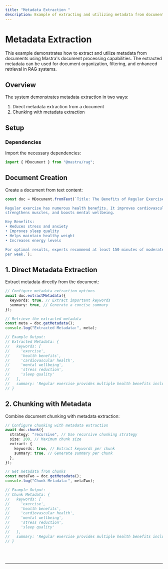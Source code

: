 ```yaml
---
title: "Metadata Extraction "
description: Example of extracting and utilizing metadata from documents in Mastra for enhanced document processing and retrieval.
---
```


# Metadata Extraction

This example demonstrates how to extract and utilize metadata from documents using Mastra's document processing capabilities.
The extracted metadata can be used for document organization, filtering, and enhanced retrieval in RAG systems.

## Overview

The system demonstrates metadata extraction in two ways:

1. Direct metadata extraction from a document
2. Chunking with metadata extraction

## Setup

### Dependencies

Import the necessary dependencies:

```typescript copy showLineNumbers filename="src/index.ts"
import { MDocument } from "@mastra/rag";
```

## Document Creation

Create a document from text content:

```typescript copy showLineNumbers{3} filename="src/index.ts"
const doc = MDocument.fromText(`Title: The Benefits of Regular Exercise

Regular exercise has numerous health benefits. It improves cardiovascular health, 
strengthens muscles, and boosts mental wellbeing.

Key Benefits:
• Reduces stress and anxiety
• Improves sleep quality
• Helps maintain healthy weight
• Increases energy levels

For optimal results, experts recommend at least 150 minutes of moderate exercise 
per week.`);
```

## 1. Direct Metadata Extraction

Extract metadata directly from the document:

```typescript copy showLineNumbers{17} filename="src/index.ts"
// Configure metadata extraction options
await doc.extractMetadata({
  keywords: true, // Extract important keywords
  summary: true, // Generate a concise summary
});

// Retrieve the extracted metadata
const meta = doc.getMetadata();
console.log("Extracted Metadata:", meta);

// Example Output:
// Extracted Metadata: {
//   keywords: [
//     'exercise',
//     'health benefits',
//     'cardiovascular health',
//     'mental wellbeing',
//     'stress reduction',
//     'sleep quality'
//   ],
//   summary: 'Regular exercise provides multiple health benefits including improved cardiovascular health, muscle strength, and mental wellbeing. Key benefits include stress reduction, better sleep, weight management, and increased energy. Recommended exercise duration is 150 minutes per week.'
// }
```

## 2. Chunking with Metadata

Combine document chunking with metadata extraction:

```typescript copy showLineNumbers{40} filename="src/index.ts"
// Configure chunking with metadata extraction
await doc.chunk({
  strategy: "recursive", // Use recursive chunking strategy
  size: 200, // Maximum chunk size
  extract: {
    keywords: true, // Extract keywords per chunk
    summary: true, // Generate summary per chunk
  },
});

// Get metadata from chunks
const metaTwo = doc.getMetadata();
console.log("Chunk Metadata:", metaTwo);

// Example Output:
// Chunk Metadata: {
//   keywords: [
//     'exercise',
//     'health benefits',
//     'cardiovascular health',
//     'mental wellbeing',
//     'stress reduction',
//     'sleep quality'
//   ],
//   summary: 'Regular exercise provides multiple health benefits including improved cardiovascular health, muscle strength, and mental wellbeing. Key benefits include stress reduction, better sleep, weight management, and increased energy. Recommended exercise duration is 150 minutes per week.'
// }
```

<br />
<br />
<hr className="dark:border-[#404040] border-gray-300" />
<br />
<br />
<GithubLink
  link={
    "https://github.com/mastra-ai/mastra/blob/main/examples/basics/rag/metadata-extraction"
  }
/>
